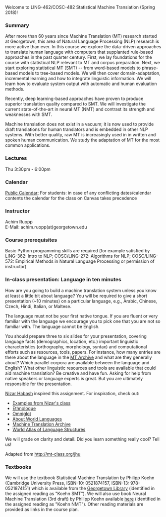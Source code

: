Welcome to LING-462/COSC-482 Statistical Machine Translation (Spring
2018)!

### Summary

After more than 60 years since Machine Translation (MT) research started
at Georgetown, this area of Natural Language Processing (NLP) research
is more active than ever. In this course we explore the data-driven
approaches to translate human language with computers that supplanted
rule-based approaches in the past quarter century. First, we lay
foundations for the course with statistical NLP relevant to MT and
corpus preparation. Next, we start exploring statistical MT (SMT) --
from word-based models to phrase-based models to tree-based models. We
will then cover domain-adaptation, incremental learning and how to
integrate linguistic information. We will learn how to evaluate system
output with automatic and human evaluation methods.

Recently, deep learning-based approaches have proven to produce superior
translation quality compared to SMT. We will investigate the current
state-of-the-art in neural MT (NMT) and contrast its strength and
weaknesses with SMT.

Machine translation does not exist in a vacuum; it is now used to
provide draft translations for human translators and is embedded in
other NLP systems. With better quality, raw MT is increasingly used in
in written and spoken human communication. We study the adaptation of MT
for the most common applications.

### Lectures

Thu 3:30pm - 6:00pm

### Calendar

[Public Calendar](https://calendar.google.com/calendar/embed?src=bujn3hb484s0heu4ient9rf26l3gq1aa%40import.calendar.google.com&ctz=America%2FNew_York); For students: in case of any conflicting dates/calendar contents the calendar for the class on Canvas takes precedence

### Instructor

Achim Ruopp\
E-Mail: achim.ruopp(at)georgetown.edu

### Course prerequisites

Basic Python programming skills are required (for example satisfied by
LING-362: Intro to NLP; COSC/LING-272: Algorithms for NLP;
COSC/LING-572: Empirical Methods in Natural Language Processing or
permission of instructor)

### In-class presentation: Language in ten minutes

How are you going to build a machine translation system unless you know
at least a little bit about language? You will be required to give a
short presentation (\~10 minutes) on a particular language, e.g.,
Arabic, Chinese, Czech, Hindi, Italian, or Maltese.

The language must not be your first native tongue. If you are fluent or
very familiar with the language we encourage you to pick one that you
are not so familiar with. The language cannot be English.

You should prepare three to six slides for your presentation, covering
language facts (demographics, location, etc.) important linguistic
characteristics (orthography, morphology, syntax) and computational
efforts such as resources, tools, papers. For instance, how many entries
are there about the language in the [MT
Archive](http://www.mt-archive.info/) and what are they generally about?
Which parallel corpora are available between the language and English?
What other linguistic resources and tools are available that could aid
machine translation? Be creative and have fun. Asking for help from
native speakers or language experts is great. But you are ultimately
responsible for the presentation.

[Nizar Habash](http://www.nizarhabash.com/) inspired this assignment.
For inspiration, check out:

-   [Examples from Nizar's
    class](https://sites.google.com/site/comse6998machinetranslation/language-in-10-minutes)
-   [Ethnologue](http://www.ethnologue.com/)
-   [Omniglot](http://www.omniglot.com/)
-   [About World Languages](http://www.aboutworldlanguages.com/)
-   [Machine Translation Archive](http://www.mt-archive.info/)
-   [World Atlas of Language Structures](http://wals.info/)

We will grade on clarity and detail. Did you learn something really
cool? Tell us!

Adapted from <http://mt-class.org/jhu>

### Textbooks

We will use the textbook Statistical Machine Translation by Philipp
Koehn (Cambridge University Press, ISBN-10: 0521874157, ISBN-13:
978-0521874151) which is available from the
[Georgetown Library](https://www.library.georgetown.edu/)
(identified in the assigned
reading as \"Koehn SMT\"). We will also use book Neural Machine
Translation (3rd draft) by Philipp Koehn available
[here](http://mt-class.org/jhu/assets/nmt-book.pdf) (identified in the
assigned reading as \"Koehn NMT\"). Other reading materials are provided
as links in the course plan.


